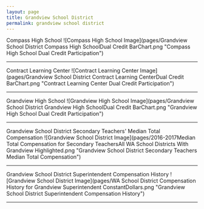 ```yaml
---
layout: page
title: Grandview School District
permalink: grandview school district
---
```



Compass High School
![Compass High School Image](pages/Grandview School District Compass High SchoolDual Credit BarChart.png "Compass High School Dual Credit Participation")

___

Contract Learning Center
![Contract Learning Center Image](pages/Grandview School District Contract Learning CenterDual Credit BarChart.png "Contract Learning Center Dual Credit Participation")

___

Grandview High School
![Grandview High School Image](pages/Grandview School District Grandview High SchoolDual Credit BarChart.png "Grandview High School Dual Credit Participation")

___

Grandview School District Secondary Teachers' Median Total Compensation
![Grandview School District Image](pages/2016-2017Median Total Compensation for Secondary TeachersAll WA School Districts With Grandview Highlighted.png "Grandview School District Secondary Teachers Median Total Compensation")

___

Grandview School District Superintendent Compensation History
![Grandview School District Image](pages/WA School District Compensation History for Grandview Superintendent ConstantDollars.png "Grandview School District Superintendent Compensation History")

___

